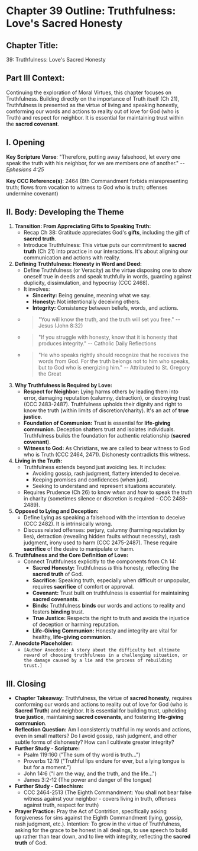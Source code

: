 # Chapter 39 Outline: Truthfulness: Love's Sacred Honesty

## Chapter Title:
39: Truthfulness: Love's Sacred Honesty

## Part III Context:
Continuing the exploration of Moral Virtues, this chapter focuses on Truthfulness. Building directly on the importance of Truth itself (Ch 21), Truthfulness is presented as the virtue of living and speaking honestly, conforming our words and actions to reality out of love for God (who is Truth) and respect for neighbor. It is essential for maintaining trust within the **sacred covenant**.

## I. Opening

**Key Scripture Verse**: "Therefore, putting away falsehood, let every one speak the truth with his neighbor, for we are members one of another." -- _Ephesians 4:25_

**Key CCC Reference(s)**: 2464 (8th Commandment forbids misrepresenting truth; flows from vocation to witness to God who is truth; offenses undermine covenant)

## II. Body: Developing the Theme

1.  **Transition: From Appreciating Gifts to Speaking Truth:**
    *   Recap Ch 38: Gratitude appreciates God's **gifts**, including the gift of **sacred truth**.
    *   Introduce Truthfulness: This virtue puts our commitment to **sacred truth** (Ch 21) into practice in our interactions. It's about aligning our communication and actions with reality.
2.  **Defining Truthfulness: Honesty in Word and Deed:**
    *   Define Truthfulness (or Veracity) as the virtue disposing one to show oneself true in deeds and speak truthfully in words, guarding against duplicity, dissimulation, and hypocrisy (CCC 2468).
    *   It involves:
        *   **Sincerity:** Being genuine, meaning what we say.
        *   **Honesty:** Not intentionally deceiving others.
        *   **Integrity:** Consistency between beliefs, words, and actions.
    *   > "You will know the truth, and the truth will set you free." -- Jesus (John 8:32)
    *   > "If you struggle with honesty, know that it is honesty that produces integrity." -- Catholic Daily Reflections
    *   > "He who speaks rightly should recognize that he receives the words from God. For the truth belongs not to him who speaks, but to God who is energizing him." -- Attributed to St. Gregory the Great
3.  **Why Truthfulness is Required by Love:**
    *   **Respect for Neighbor:** Lying harms others by leading them into error, damaging reputation (calumny, detraction), or destroying trust (CCC 2483-2487). Truthfulness upholds their dignity and right to know the truth (within limits of discretion/charity). It's an act of **true justice**.
    *   **Foundation of Communion:** Trust is essential for **life-giving communion**. Deception shatters trust and isolates individuals. Truthfulness builds the foundation for authentic relationship (**sacred covenant**).
    *   **Witness to God:** As Christians, we are called to bear witness to God who is Truth (CCC 2464, 2471). Dishonesty contradicts this witness.
4.  **Living in the Truth:**
    *   Truthfulness extends beyond just avoiding lies. It includes:
        *   Avoiding gossip, rash judgment, flattery intended to deceive.
        *   Keeping promises and confidences (when just).
        *   Seeking to understand and represent situations accurately.
    *   Requires Prudence (Ch 26) to know *when* and *how* to speak the truth in charity (sometimes silence or discretion is required - CCC 2488-2489).
5.  **Opposed to Lying and Deception:**
    *   Define Lying as speaking a falsehood with the intention to deceive (CCC 2482). It is intrinsically wrong.
    *   Discuss related offenses: perjury, calumny (harming reputation by lies), detraction (revealing hidden faults without necessity), rash judgment, irony used to harm (CCC 2475-2487). These require **sacrifice** of the desire to manipulate or harm.
6.  **Truthfulness and the Core Definition of Love:**
    *   Connect Truthfulness explicitly to the components from Ch 14:
        *   **Sacred Honesty:** Truthfulness *is* this honesty, reflecting the **sacred truth** of God.
        *   **Sacrifice:** Speaking truth, especially when difficult or unpopular, requires **sacrifice** of comfort or approval.
        *   **Covenant:** Trust built on truthfulness is essential for maintaining **sacred covenants**.
        *   **Binds:** Truthfulness **binds** our words and actions to reality and fosters **binding** trust.
        *   **True Justice:** Respects the right to truth and avoids the injustice of deception or harming reputation.
        *   **Life-Giving Communion:** Honesty and integrity are vital for healthy, **life-giving communion**.
7.  **Anecdote Placeholder:**
    *   `[Author Anecdote: A story about the difficulty but ultimate reward of choosing truthfulness in a challenging situation, or the damage caused by a lie and the process of rebuilding trust.]`

## III. Closing

*   **Chapter Takeaway:** Truthfulness, the virtue of **sacred honesty**, requires conforming our words and actions to reality out of love for God (who is **Sacred Truth**) and neighbor. It is essential for building trust, upholding **true justice**, maintaining **sacred covenants**, and fostering **life-giving communion**.
*   **Reflection Question:** Am I consistently truthful in my words and actions, even in small matters? Do I avoid gossip, rash judgment, and other subtle forms of dishonesty? How can I cultivate greater integrity?
*   **Further Study - Scripture:**
    *   Psalm 119:160 ("The sum of thy word is truth...")
    *   Proverbs 12:19 ("Truthful lips endure for ever, but a lying tongue is but for a moment.")
    *   John 14:6 ("I am the way, and the truth, and the life...")
    *   James 3:2-12 (The power and danger of the tongue)
*   **Further Study - Catechism:**
    *   CCC 2464-2513 (The Eighth Commandment: You shall not bear false witness against your neighbor - covers living in truth, offenses against truth, respect for truth)
*   **Prayer Practice:** Pray the Act of Contrition, specifically asking forgiveness for sins against the Eighth Commandment (lying, gossip, rash judgment, etc.). Intention: To grow in the virtue of Truthfulness, asking for the grace to be honest in all dealings, to use speech to build up rather than tear down, and to live with integrity, reflecting the **sacred truth** of God.
